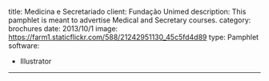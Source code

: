 title: Medicina e Secretariado
client: Fundação Unimed
description: This pamphlet is meant to advertise Medical and Secretary courses.
category: brochures
date: 2013/10/1
image: https://farm1.staticflickr.com/588/21242951130_45c5fd4d89
type: Pamphlet
software:
- Illustrator
---